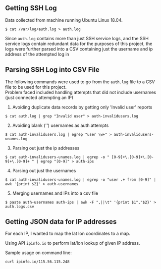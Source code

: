 ## Getting SSH Log

Data collected from machine running Ubuntu Linux 18.04.

```
$ cat /var/log/auth.log > auth.log
```

Since `auth.log` contains more than just SSH service logs, and the SSH service logs contain redundant data for the purposes of this project, the logs were further parsed into a CSV containing just the username and ip address of the attempted log in

## Parsing SSH Log into CSV File

The following commands were used to go from the `auth.log` file to a CSV file to be used for this project.  
Problem faced included handling attempts that did not include usernames (just connected attempting an IP)

1. Avoiding duplicate data records by getting only 'Invalid user' reports
```
$ cat auth.log | grep "Invalid user" > auth-invalidusers.log
```
2. Avoiding blank ('') usernames as auth attempts
```
$ cat auth-invalidusers.log | egrep "user \w+" > auth-invalidusers-unames.log
```
3. Parsing out just the ip addresses
```
$ cat auth-invalidusers-unames.log | egrep -o " [0-9]+\.[0-9]+\.[0-9]+\.[0-9]+ " | egrep "[0-9]" > auth-ips
```
4. Parsing out just the usernames
```
$ cat auth-invalidusers-unames.log | egrep -o "user .+ from [0-9]" | awk '{print $2}' > auth-usernames
```
5. Merging usernames and IPs into a csv file
```
$ paste auth-usernames auth-ips | awk -F ",||\t" '{print $1","$2}' > auth.logs.csv
```

## Getting JSON data for IP addresses

For each IP, I wanted to map the lat lon coordinates to a map.

Using API `ipinfo.io` to perform lat/lon lookup of given IP address.

Sample usage on command line:
```
curl ipinfo.io/115.56.115.248
```